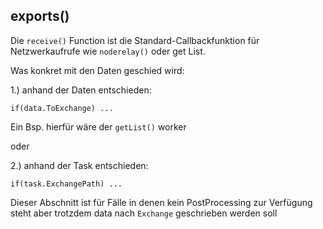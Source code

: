 

<!-- Start ./lib/receive.js -->

## exports()

Die ```receive()``` Function ist die
Standard-Callbackfunktion für Netzwerkaufrufe
wie  ```noderelay()``` oder get List.

Was konkret mit den Daten geschied wird:

1.) anhand der Daten entschieden:
```
if(data.ToExchange) ...
```
Ein Bsp. hierfür wäre der  ```getList()``` worker

oder

2.) anhand der Task entschieden:
```
if(task.ExchangePath) ...
```

Dieser Abschnitt ist für Fälle in denen kein
PostProcessing zur Verfügung steht
aber trotzdem data nach ```Exchange```
geschrieben werden soll

<!-- End ./lib/receive.js -->

